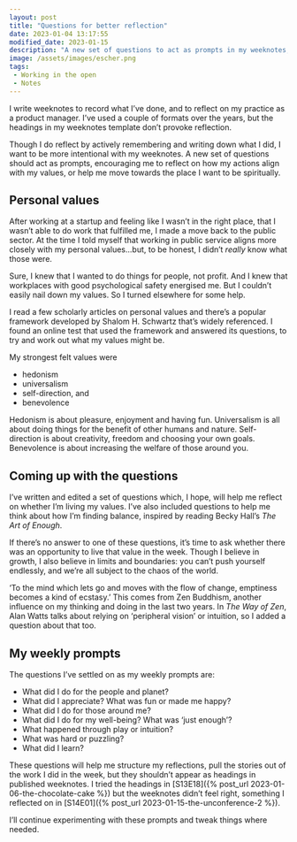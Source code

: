 ```yaml
---
layout: post
title: "Questions for better reflection"
date: 2023-01-04 13:17:55
modified_date: 2023-01-15
description: "A new set of questions to act as prompts in my weeknotes, encouraging me to reflect on how my actions align with my values."
image: /assets/images/escher.png
tags:
 - Working in the open
 - Notes
---
```


I write weeknotes to record what I’ve done, and to reflect on my practice as a product manager. I’ve used a couple of formats over the years, but the headings in my weeknotes template don’t provoke reflection. 

Though I do reflect by actively remembering and writing down what I did, I want to be more intentional with my weeknotes. A new set of questions should act as prompts, encouraging me to reflect on how my actions align with my values, or help me move towards the place I want to be spiritually.

## Personal values

After working at a startup and feeling like I wasn’t in the right place, that I wasn’t able to do work that fulfilled me, I made a move back to the public sector. At the time I told myself that working in public service aligns more closely with my personal values...but, to be honest, I didn’t _really_ know what those were.

Sure, I knew that I wanted to do things for people, not profit. And I knew that workplaces with good psychological safety energised me. But I couldn’t easily nail down my values. So I turned elsewhere for some help.

I read a few scholarly articles on personal values and there’s a popular framework developed by Shalom H. Schwartz that’s widely referenced. I found an online test that used the framework and answered its questions, to try and work out what my values might be.

My strongest felt values were

- hedonism
- universalism
- self-direction, and
- benevolence

Hedonism is about pleasure, enjoyment and having fun. Universalism is all about doing things for the benefit of other humans and nature. Self-direction is about creativity, freedom and choosing your own goals. Benevolence is about increasing the welfare of those around you.

## Coming up with the questions

I’ve written and edited a set of questions which, I hope, will help me reflect on whether I’m living my values. I’ve also included questions to help me think about how I’m finding balance, inspired by reading Becky Hall’s _The Art of Enough_.

If there’s no answer to one of these questions, it’s time to ask whether there was an opportunity to live that value in the week. Though I believe in growth, I also believe in limits and boundaries: you can’t push yourself endlessly, and we’re all subject to the chaos of the world. 

‘To the mind which lets go and moves with the flow of change, emptiness becomes a kind of ecstasy.’ This comes from Zen Buddhism, another influence on my thinking and doing in the last two years. In _The Way of Zen_, Alan Watts talks about relying on ‘peripheral vision’ or intuition, so I added a question about that too.

## My weekly prompts

The questions I’ve settled on as my weekly prompts are:

- What did I do for the people and planet?
- What did I appreciate? What was fun or made me happy?
- What did I do for those around me?
- What did I do for my well-being? What was ‘just enough’?
- What happened through play or intuition?
- What was hard or puzzling?
- What did I learn?

These questions will help me structure my reflections, pull the stories out of the work I did in the week, but they shouldn’t appear as headings in published weeknotes. I tried the headings in [S13E18]({% post_url 2023-01-06-the-chocolate-cake %}) but the weeknotes didn’t feel right, something I reflected on in [S14E01]({% post_url 2023-01-15-the-unconference-2 %}). 

I’ll continue experimenting with these prompts and tweak things where needed.